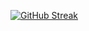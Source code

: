 [![GitHub Streak](http://github-readme-streak-stats.herokuapp.com?user=Amur312&theme=dark&hide_border=true&border_radius=4.6&locale=ru)](https://git.io/streak-stats)
